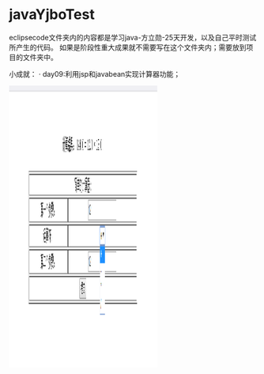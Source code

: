# javaYjboTest
eclipsecode文件夹内的内容都是学习java-方立勋-25天开发，以及自己平时测试所产生的代码。
如果是阶段性重大成果就不需要写在这个文件夹内；需要放到项目的文件夹中。


小成就：
· day09:利用jsp和javabean实现计算器功能；
  <p><img src="https://github.com/hytcyjb/javaYjboTest/blob/master/day09/WebContent/screenshot1.png?raw=true" width="300" height="570"></p>
  
